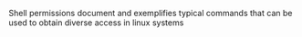 Shell permissions document and exemplifies typical commands that can be used to obtain diverse access in linux systems
